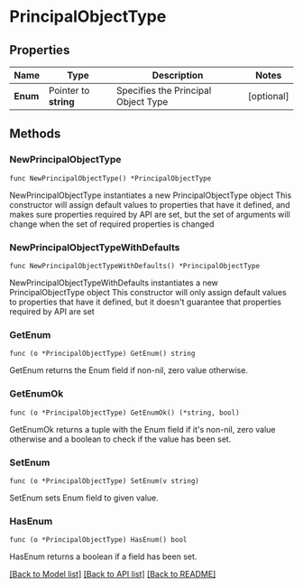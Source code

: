 # PrincipalObjectType

## Properties

Name | Type | Description | Notes
------------ | ------------- | ------------- | -------------
**Enum** | Pointer to **string** | Specifies the Principal Object Type | [optional] 

## Methods

### NewPrincipalObjectType

`func NewPrincipalObjectType() *PrincipalObjectType`

NewPrincipalObjectType instantiates a new PrincipalObjectType object
This constructor will assign default values to properties that have it defined,
and makes sure properties required by API are set, but the set of arguments
will change when the set of required properties is changed

### NewPrincipalObjectTypeWithDefaults

`func NewPrincipalObjectTypeWithDefaults() *PrincipalObjectType`

NewPrincipalObjectTypeWithDefaults instantiates a new PrincipalObjectType object
This constructor will only assign default values to properties that have it defined,
but it doesn't guarantee that properties required by API are set

### GetEnum

`func (o *PrincipalObjectType) GetEnum() string`

GetEnum returns the Enum field if non-nil, zero value otherwise.

### GetEnumOk

`func (o *PrincipalObjectType) GetEnumOk() (*string, bool)`

GetEnumOk returns a tuple with the Enum field if it's non-nil, zero value otherwise
and a boolean to check if the value has been set.

### SetEnum

`func (o *PrincipalObjectType) SetEnum(v string)`

SetEnum sets Enum field to given value.

### HasEnum

`func (o *PrincipalObjectType) HasEnum() bool`

HasEnum returns a boolean if a field has been set.


[[Back to Model list]](../README.md#documentation-for-models) [[Back to API list]](../README.md#documentation-for-api-endpoints) [[Back to README]](../README.md)


